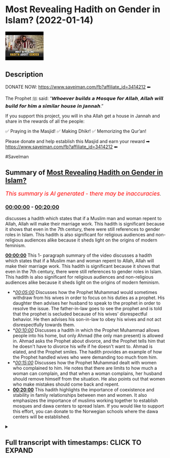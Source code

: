# Most Revealing Hadith on Gender in Islam? (2022-01-14)

![alt Most Revealing Hadith on Gender in Islam?](BHP78wJXi30.jpg "Most Revealing Hadith on Gender in Islam?")

## Description

DONATE NOW: https://www.saveiman.com/fb?affiliate_id=3414212 ⬅

The Prophet ﷺ said: “𝙒𝙝𝙤𝙚𝙫𝙚𝙧 𝙗𝙪𝙞𝙡𝙙𝙨 𝙖 𝙈𝙤𝙨𝙦𝙪𝙚 𝙛𝙤𝙧 𝘼𝙡𝙡𝙖𝙝, 𝘼𝙡𝙡𝙖𝙝 𝙬𝙞𝙡𝙡 𝙗𝙪𝙞𝙡𝙙 𝙛𝙤𝙧 𝙝𝙞𝙢 𝙖 𝙨𝙞𝙢𝙞𝙡𝙖𝙧 𝙝𝙤𝙪𝙨𝙚 𝙞𝙣 𝙅𝙖𝙣𝙣𝙖𝙝.”

If you support this project, you will in sha Allah get a house in Jannah and share in the rewards of all the people:

✅ Praying in the Masjid!
✅ Making Dhikr!
✅ Memorizing the Qur’an!

Please donate and help establish this Masjid and earn your reward ➡ https://www.saveiman.com/fb?affiliate_id=3414212 ⬅

#SaveIman

## Summary of [Most Revealing Hadith on Gender in Islam?](https://www.youtube.com/watch?v=BHP78wJXi30)


*<span style="color:red; font-size:125%">This summary is AI generated - there may be inaccuracies</span>. [](/)*

### [00:00:00](https://www.youtube.com/watch?v=BHP78wJXi30&t=0) - [00:20:00](https://www.youtube.com/watch?v=BHP78wJXi30&t=1200)

 discusses a hadith which states that if a Muslim man and woman repent to Allah, Allah will make their marriage work. This hadith is significant because it shows that even in the 7th century, there were still references to gender roles in Islam. This hadith is also significant for religious audiences and non-religious audiences alike because it sheds light on the origins of modern feminism.

**[00:00:00](https://www.youtube.com/watch?v=BHP78wJXi30&t=0)** This 1- paragraph summary of the video discusses a hadith which states that if a Muslim man and woman repent to Allah, Allah will make their marriage work. This hadith is significant because it shows that even in the 7th century, there were still references to gender roles in Islam. This hadith is also significant for religious audiences and non-religious audiences alike because it sheds light on the origins of modern feminism.
* **[00:05:00](https://www.youtube.com/watch?v=BHP78wJXi30&t=300)* Discusses how the Prophet Muhammad would sometimes withdraw from his wives in order to focus on his duties as a prophet. His daughter then advises her husband to speak to the prophet in order to resolve the issue. The father-in-law goes to see the prophet and is told that the prophet is secluded because of his wives' disrespectful behavior. He then advises his son-in-law to obey his wives and not act disrespectfully towards them.
* **[00:10:00](https://www.youtube.com/watch?v=BHP78wJXi30&t=600)* Discusses a hadith in which the Prophet Muhammad allows people into his home, but only Ahmad (the only man present) is allowed in. Ahmad asks the Prophet about divorce, and the Prophet tells him that he doesn't have to divorce his wife if he doesn't want to. Ahmad is elated, and the Prophet smiles. The hadith provides an example of how the Prophet handled wives who were demanding too much from him.
* **[00:15:00](https://www.youtube.com/watch?v=BHP78wJXi30&t=900)* Discusses how the Prophet Muhammad dealt with women who complained to him. He notes that there are limits to how much a woman can complain, and that when a woman complains, her husband should remove himself from the situation. He also points out that women who make mistakes should come back and repent.
* **[00:20:00](https://www.youtube.com/watch?v=BHP78wJXi30&t=1200)** This hadith highlights the importance of coexistence and stability in family relationships between men and women. It also emphasizes the importance of muslims working together to establish mosques and dawa centers to spread Islam. If you would like to support this effort, you can donate to the Norwegian schools where the dawa centers will be established.

<details><summary><h2>Full transcript with timestamps: CLICK TO EXPAND</h2></summary>

[0:00:00](https://youtu.be/BHP78wJXi30?t=0) what if you were dying from thirst and  
[0:00:02](https://youtu.be/BHP78wJXi30?t=2) hunger would you give your iman up your  
[0:00:04](https://youtu.be/BHP78wJXi30?t=4) faith up in order  
[0:00:07](https://youtu.be/BHP78wJXi30?t=7) to survive probably not probably not  
[0:00:10](https://youtu.be/BHP78wJXi30?t=10) because you'd rather die  
[0:00:12](https://youtu.be/BHP78wJXi30?t=12) in hunger and thirst than give up your  
[0:00:14](https://youtu.be/BHP78wJXi30?t=14) religion right this is how much we value  
[0:00:17](https://youtu.be/BHP78wJXi30?t=17) our faith it's priceless brothers and  
[0:00:20](https://youtu.be/BHP78wJXi30?t=20) sisters let me introduce you to norway  
[0:00:22](https://youtu.be/BHP78wJXi30?t=22) this is a european country where the  
[0:00:25](https://youtu.be/BHP78wJXi30?t=25) vast majority of people have become  
[0:00:27](https://youtu.be/BHP78wJXi30?t=27) irreligious there are 200 000 muslims of  
[0:00:30](https://youtu.be/BHP78wJXi30?t=30) a population of about 5 million and most  
[0:00:32](https://youtu.be/BHP78wJXi30?t=32) of these 200 000 muslims have no idea  
[0:00:35](https://youtu.be/BHP78wJXi30?t=35) how to explain islam to their non-muslim  
[0:00:38](https://youtu.be/BHP78wJXi30?t=38) friends and neighbors but that needs to  
[0:00:40](https://youtu.be/BHP78wJXi30?t=40) change allah sent his messenger to call  
[0:00:42](https://youtu.be/BHP78wJXi30?t=42) people to eternal success and that is  
[0:00:45](https://youtu.be/BHP78wJXi30?t=45) why muslims in norway are now  
[0:00:46](https://youtu.be/BHP78wJXi30?t=46) establishing a masjid and our center to  
[0:00:49](https://youtu.be/BHP78wJXi30?t=49) enhance the norwegian tawa but they  
[0:00:52](https://youtu.be/BHP78wJXi30?t=52) cannot do this alone we need to support  
[0:00:54](https://youtu.be/BHP78wJXi30?t=54) them if you donate to the schools you  
[0:00:56](https://youtu.be/BHP78wJXi30?t=56) will insha allah reap the rewards of  
[0:00:59](https://youtu.be/BHP78wJXi30?t=59) thousands of muslims coming back to  
[0:01:01](https://youtu.be/BHP78wJXi30?t=61) islam and many of those will become  
[0:01:03](https://youtu.be/BHP78wJXi30?t=63) dwight and invite to islam  
[0:01:05](https://youtu.be/BHP78wJXi30?t=65) you will share in the reward for all  
[0:01:08](https://youtu.be/BHP78wJXi30?t=68) those shahadas and good deeds to come in  
[0:01:11](https://youtu.be/BHP78wJXi30?t=71) so click the link and donate now and  
[0:01:13](https://youtu.be/BHP78wJXi30?t=73) share the video for extra reward  
[0:01:22](https://youtu.be/BHP78wJXi30?t=82) how are you guys doing there is one  
[0:01:23](https://youtu.be/BHP78wJXi30?t=83) hadith which is a very special hadith  
[0:01:26](https://youtu.be/BHP78wJXi30?t=86) which is very pertinent to the issues  
[0:01:28](https://youtu.be/BHP78wJXi30?t=88) relating to gender now especially in the  
[0:01:31](https://youtu.be/BHP78wJXi30?t=91) modern age after the enlightenment  
[0:01:33](https://youtu.be/BHP78wJXi30?t=93) period after renaissance after all these  
[0:01:35](https://youtu.be/BHP78wJXi30?t=95) times  
[0:01:37](https://youtu.be/BHP78wJXi30?t=97) and different kind of ideologies have  
[0:01:39](https://youtu.be/BHP78wJXi30?t=99) emerged the question is to what extent  
[0:01:41](https://youtu.be/BHP78wJXi30?t=101) have those ideologies especially in the  
[0:01:43](https://youtu.be/BHP78wJXi30?t=103) west had an impact  
[0:01:45](https://youtu.be/BHP78wJXi30?t=105) on human society now that's a very  
[0:01:47](https://youtu.be/BHP78wJXi30?t=107) important question both for religious  
[0:01:49](https://youtu.be/BHP78wJXi30?t=109) audiences and non-religious audiences  
[0:01:52](https://youtu.be/BHP78wJXi30?t=112) i came across this hadith in bukhari and  
[0:01:54](https://youtu.be/BHP78wJXi30?t=114) actually there are lots of hadith which  
[0:01:56](https://youtu.be/BHP78wJXi30?t=116) corroborate this hadith it's called  
[0:01:58](https://youtu.be/BHP78wJXi30?t=118) torokh different  
[0:02:00](https://youtu.be/BHP78wJXi30?t=120) pathways of hadith  
[0:02:02](https://youtu.be/BHP78wJXi30?t=122) talking about a very interesting  
[0:02:05](https://youtu.be/BHP78wJXi30?t=125) incident and i regard this hadith from  
[0:02:07](https://youtu.be/BHP78wJXi30?t=127) my very limited knowledge of hadith  
[0:02:09](https://youtu.be/BHP78wJXi30?t=129) as probably the most telling hadith  
[0:02:12](https://youtu.be/BHP78wJXi30?t=132) of gender relations  
[0:02:15](https://youtu.be/BHP78wJXi30?t=135) in islam or in the 7th century period  
[0:02:18](https://youtu.be/BHP78wJXi30?t=138) now why is this important for  
[0:02:20](https://youtu.be/BHP78wJXi30?t=140) religious people or non-religious people  
[0:02:21](https://youtu.be/BHP78wJXi30?t=141) muslim audiences and non-muslim  
[0:02:23](https://youtu.be/BHP78wJXi30?t=143) audiences alike  
[0:02:24](https://youtu.be/BHP78wJXi30?t=144) because one question that has kind of  
[0:02:26](https://youtu.be/BHP78wJXi30?t=146) plagued our imagination has been to what  
[0:02:29](https://youtu.be/BHP78wJXi30?t=149) extent  
[0:02:30](https://youtu.be/BHP78wJXi30?t=150) have ideologies the like of say feminism  
[0:02:34](https://youtu.be/BHP78wJXi30?t=154) second third wave feminism any type of  
[0:02:36](https://youtu.be/BHP78wJXi30?t=156) feminism has an impact on human  
[0:02:39](https://youtu.be/BHP78wJXi30?t=159) behavior to what extent has it actually  
[0:02:41](https://youtu.be/BHP78wJXi30?t=161) shaped what men or women do to what  
[0:02:44](https://youtu.be/BHP78wJXi30?t=164) extent have it has it shaped societies  
[0:02:46](https://youtu.be/BHP78wJXi30?t=166) and gender relations  
[0:02:48](https://youtu.be/BHP78wJXi30?t=168) and i think this hadith is very  
[0:02:49](https://youtu.be/BHP78wJXi30?t=169) important in answering that question now  
[0:02:51](https://youtu.be/BHP78wJXi30?t=171) i'm not going to be  
[0:02:52](https://youtu.be/BHP78wJXi30?t=172) giving you an exact word for word uh  
[0:02:55](https://youtu.be/BHP78wJXi30?t=175) narration of this hadith but i am going  
[0:02:57](https://youtu.be/BHP78wJXi30?t=177) to be spelling it out for you in kind of  
[0:03:00](https://youtu.be/BHP78wJXi30?t=180) paraphrased terms and send give you a  
[0:03:02](https://youtu.be/BHP78wJXi30?t=182) link in the description box of the  
[0:03:04](https://youtu.be/BHP78wJXi30?t=184) entire hadith although i may say as well  
[0:03:07](https://youtu.be/BHP78wJXi30?t=187) that this hadith has different  
[0:03:08](https://youtu.be/BHP78wJXi30?t=188) narrations but this one is in bukhari  
[0:03:12](https://youtu.be/BHP78wJXi30?t=192) ibn abbas who was  
[0:03:14](https://youtu.be/BHP78wJXi30?t=194) the torja man of the quran  
[0:03:16](https://youtu.be/BHP78wJXi30?t=196) the prolific sahabi that wanted to know  
[0:03:20](https://youtu.be/BHP78wJXi30?t=200) every little thing about  
[0:03:21](https://youtu.be/BHP78wJXi30?t=201) the quran he went to um  
[0:03:24](https://youtu.be/BHP78wJXi30?t=204) who as many of you will know is the  
[0:03:26](https://youtu.be/BHP78wJXi30?t=206) second caliph  
[0:03:27](https://youtu.be/BHP78wJXi30?t=207) after the death of the prophet muhammad  
[0:03:30](https://youtu.be/BHP78wJXi30?t=210) and after abu bakr and also one of the  
[0:03:32](https://youtu.be/BHP78wJXi30?t=212) best friends of the prophet muhammad  
[0:03:36](https://youtu.be/BHP78wJXi30?t=216) he went to him because he wanted to know  
[0:03:39](https://youtu.be/BHP78wJXi30?t=219) the meaning of an ayah of the quran in  
[0:03:40](https://youtu.be/BHP78wJXi30?t=220) chapter number 66 where it said in tatum  
[0:03:45](https://youtu.be/BHP78wJXi30?t=225) if you both repent to allah then allah  
[0:03:47](https://youtu.be/BHP78wJXi30?t=227) has made it so that you may do so and  
[0:03:50](https://youtu.be/BHP78wJXi30?t=230) this was a verse in chapter 66 that i'm  
[0:03:52](https://youtu.be/BHP78wJXi30?t=232) not best wanted to know who these two  
[0:03:54](https://youtu.be/BHP78wJXi30?t=234) were referring to so he went to um  
[0:03:57](https://youtu.be/BHP78wJXi30?t=237) and then um  
[0:03:59](https://youtu.be/BHP78wJXi30?t=239) narrated the story to him so that hadith  
[0:04:01](https://youtu.be/BHP78wJXi30?t=241) is narrated by ibn abbas  
[0:04:04](https://youtu.be/BHP78wJXi30?t=244) and  
[0:04:05](https://youtu.be/BHP78wJXi30?t=245) ahmad al-khattab started by saying  
[0:04:07](https://youtu.be/BHP78wJXi30?t=247) something very interesting  
[0:04:09](https://youtu.be/BHP78wJXi30?t=249) he says  
[0:04:12](https://youtu.be/BHP78wJXi30?t=252) [Music]  
[0:04:16](https://youtu.be/BHP78wJXi30?t=256) he said that we the people of quraish  
[0:04:19](https://youtu.be/BHP78wJXi30?t=259) who are a people  
[0:04:20](https://youtu.be/BHP78wJXi30?t=260) who used to dominate our wives  
[0:04:26](https://youtu.be/BHP78wJXi30?t=266) when we went to the medina  
[0:04:28](https://youtu.be/BHP78wJXi30?t=268) the people the ansar they were  
[0:04:33](https://youtu.be/BHP78wJXi30?t=273) were people that their wives used to  
[0:04:35](https://youtu.be/BHP78wJXi30?t=275) dominate them  
[0:04:37](https://youtu.be/BHP78wJXi30?t=277) now i found this very interesting very  
[0:04:39](https://youtu.be/BHP78wJXi30?t=279) surprising i have to be honest the first  
[0:04:41](https://youtu.be/BHP78wJXi30?t=281) time i came across this hadith it made  
[0:04:44](https://youtu.be/BHP78wJXi30?t=284) me think  
[0:04:45](https://youtu.be/BHP78wJXi30?t=285) this is  
[0:04:48](https://youtu.be/BHP78wJXi30?t=288) this is a 7th century audience this is  
[0:04:50](https://youtu.be/BHP78wJXi30?t=290) at least a thousand  
[0:04:52](https://youtu.be/BHP78wJXi30?t=292) 300 and something odd years before  
[0:04:55](https://youtu.be/BHP78wJXi30?t=295) feminism could even be  
[0:04:56](https://youtu.be/BHP78wJXi30?t=296) referred to as such  
[0:04:58](https://youtu.be/BHP78wJXi30?t=298) and there is this phrasiology very  
[0:05:00](https://youtu.be/BHP78wJXi30?t=300) gendered phraseology being used  
[0:05:02](https://youtu.be/BHP78wJXi30?t=302) that we were a people that we used to  
[0:05:04](https://youtu.be/BHP78wJXi30?t=304) dominate our wives and these people of  
[0:05:07](https://youtu.be/BHP78wJXi30?t=307) al-ansar who are another  
[0:05:09](https://youtu.be/BHP78wJXi30?t=309) group of people were a group of people  
[0:05:11](https://youtu.be/BHP78wJXi30?t=311) he's saying  
[0:05:13](https://youtu.be/BHP78wJXi30?t=313) their wives dominated them  
[0:05:16](https://youtu.be/BHP78wJXi30?t=316) and he said  
[0:05:18](https://youtu.be/BHP78wJXi30?t=318) he narrates the story  
[0:05:20](https://youtu.be/BHP78wJXi30?t=320) of going to his wife  
[0:05:24](https://youtu.be/BHP78wJXi30?t=324) i went to my wife  
[0:05:26](https://youtu.be/BHP78wJXi30?t=326) and he was speaking to her  
[0:05:28](https://youtu.be/BHP78wJXi30?t=328) about  
[0:05:30](https://youtu.be/BHP78wJXi30?t=330) the attitudes of medina society  
[0:05:34](https://youtu.be/BHP78wJXi30?t=334) and she answered back  
[0:05:36](https://youtu.be/BHP78wJXi30?t=336) to um  
[0:05:40](https://youtu.be/BHP78wJXi30?t=340) he was a very strong character very  
[0:05:43](https://youtu.be/BHP78wJXi30?t=343) assertive character very extroverted  
[0:05:46](https://youtu.be/BHP78wJXi30?t=346) character extremely confident person  
[0:05:49](https://youtu.be/BHP78wJXi30?t=349) he was a fair man actually a feared man  
[0:05:52](https://youtu.be/BHP78wJXi30?t=352) a big man physically big and a big  
[0:05:55](https://youtu.be/BHP78wJXi30?t=355) personality  
[0:05:56](https://youtu.be/BHP78wJXi30?t=356) and remember he was just saying that you  
[0:05:58](https://youtu.be/BHP78wJXi30?t=358) know we were the people that used to  
[0:05:59](https://youtu.be/BHP78wJXi30?t=359) dominate  
[0:06:00](https://youtu.be/BHP78wJXi30?t=360) our wives  
[0:06:01](https://youtu.be/BHP78wJXi30?t=361) and his wife now is answering him back  
[0:06:04](https://youtu.be/BHP78wJXi30?t=364) so he said  
[0:06:06](https://youtu.be/BHP78wJXi30?t=366) are you answering me back  
[0:06:10](https://youtu.be/BHP78wJXi30?t=370) and his wife  
[0:06:12](https://youtu.be/BHP78wJXi30?t=372) wife returned and she said  
[0:06:14](https://youtu.be/BHP78wJXi30?t=374) you know  
[0:06:16](https://youtu.be/BHP78wJXi30?t=376) actually  
[0:06:17](https://youtu.be/BHP78wJXi30?t=377) you know the prophets why even the  
[0:06:18](https://youtu.be/BHP78wJXi30?t=378) prophets wives who are meant to be like  
[0:06:20](https://youtu.be/BHP78wJXi30?t=380) you know she doesn't say this but who  
[0:06:22](https://youtu.be/BHP78wJXi30?t=382) are in islam meant to be the epitome  
[0:06:25](https://youtu.be/BHP78wJXi30?t=385) of you know they even they  
[0:06:28](https://youtu.be/BHP78wJXi30?t=388) jordan  
[0:06:32](https://youtu.be/BHP78wJXi30?t=392) that used to they used to leave off the  
[0:06:34](https://youtu.be/BHP78wJXi30?t=394) prophet  
[0:06:35](https://youtu.be/BHP78wJXi30?t=395) withdrawal from the prophet muhammad  
[0:06:37](https://youtu.be/BHP78wJXi30?t=397) from the  
[0:06:39](https://youtu.be/BHP78wJXi30?t=399) night from the day into the night  
[0:06:40](https://youtu.be/BHP78wJXi30?t=400) meaning they used to give him the cold  
[0:06:42](https://youtu.be/BHP78wJXi30?t=402) shoulder they used to withdraw from him  
[0:06:45](https://youtu.be/BHP78wJXi30?t=405) and he was bewild he was completely  
[0:06:48](https://youtu.be/BHP78wJXi30?t=408) befuddled and bewildered and bedazzled  
[0:06:50](https://youtu.be/BHP78wJXi30?t=410) and shocked and  
[0:06:51](https://youtu.be/BHP78wJXi30?t=411) by this uh comment so oh he got  
[0:06:54](https://youtu.be/BHP78wJXi30?t=414) triggered you want to put it in that he  
[0:06:55](https://youtu.be/BHP78wJXi30?t=415) got triggered by that  
[0:06:57](https://youtu.be/BHP78wJXi30?t=417) because remember  
[0:07:01](https://youtu.be/BHP78wJXi30?t=421) was the wife of the prophet muhammad one  
[0:07:04](https://youtu.be/BHP78wJXi30?t=424) of the wives of the prophet muhammad  
[0:07:07](https://youtu.be/BHP78wJXi30?t=427) so he says  
[0:07:08](https://youtu.be/BHP78wJXi30?t=428) when he heard that it's like everything  
[0:07:10](https://youtu.be/BHP78wJXi30?t=430) switched off he put on his clothes  
[0:07:16](https://youtu.be/BHP78wJXi30?t=436) i got my my clothes and i put it on me  
[0:07:18](https://youtu.be/BHP78wJXi30?t=438) and he went to  
[0:07:20](https://youtu.be/BHP78wJXi30?t=440) his daughter  
[0:07:22](https://youtu.be/BHP78wJXi30?t=442) and he said to his daughter he said to  
[0:07:24](https://youtu.be/BHP78wJXi30?t=444) her  
[0:07:25](https://youtu.be/BHP78wJXi30?t=445) is it true  
[0:07:26](https://youtu.be/BHP78wJXi30?t=446) that one of you i.e one of the wives of  
[0:07:28](https://youtu.be/BHP78wJXi30?t=448) the prophet used to  
[0:07:32](https://youtu.be/BHP78wJXi30?t=452) leave the the prophet sallallahu alaihi  
[0:07:34](https://youtu.be/BHP78wJXi30?t=454) wasallam  
[0:07:36](https://youtu.be/BHP78wJXi30?t=456) from the night to from the day into the  
[0:07:38](https://youtu.be/BHP78wJXi30?t=458) night  
[0:07:39](https://youtu.be/BHP78wJXi30?t=459) not from the night into the day but from  
[0:07:41](https://youtu.be/BHP78wJXi30?t=461) the day into the night meaning it's not  
[0:07:43](https://youtu.be/BHP78wJXi30?t=463) talking about marital relations or  
[0:07:44](https://youtu.be/BHP78wJXi30?t=464) anything like that because that would be  
[0:07:45](https://youtu.be/BHP78wJXi30?t=465) a different level of  
[0:07:47](https://youtu.be/BHP78wJXi30?t=467) transgression which that we have no  
[0:07:48](https://youtu.be/BHP78wJXi30?t=468) evidence ever happened by the way but  
[0:07:50](https://youtu.be/BHP78wJXi30?t=470) anyway  
[0:07:51](https://youtu.be/BHP78wJXi30?t=471) is it the case that you should do  
[0:07:52](https://youtu.be/BHP78wJXi30?t=472) something like that  
[0:07:55](https://youtu.be/BHP78wJXi30?t=475) she says vietnam she says yes  
[0:07:58](https://youtu.be/BHP78wJXi30?t=478) he said whoever does anything like that  
[0:08:02](https://youtu.be/BHP78wJXi30?t=482) she lost his failure  
[0:08:06](https://youtu.be/BHP78wJXi30?t=486) and then he was triggered already so  
[0:08:07](https://youtu.be/BHP78wJXi30?t=487) imagine he's talking to his own daughter  
[0:08:09](https://youtu.be/BHP78wJXi30?t=489) and by the way this shows us it gives us  
[0:08:11](https://youtu.be/BHP78wJXi30?t=491) a glimpse i don't want to make too much  
[0:08:12](https://youtu.be/BHP78wJXi30?t=492) commentary at this point because i'll  
[0:08:14](https://youtu.be/BHP78wJXi30?t=494) comment on this afterwards  
[0:08:16](https://youtu.be/BHP78wJXi30?t=496) of how  
[0:08:17](https://youtu.be/BHP78wJXi30?t=497) the father-in-law  
[0:08:20](https://youtu.be/BHP78wJXi30?t=500) deals with the son-in-law a pious son  
[0:08:22](https://youtu.be/BHP78wJXi30?t=502) albert this one the most pious  
[0:08:23](https://youtu.be/BHP78wJXi30?t=503) son-in-law  
[0:08:25](https://youtu.be/BHP78wJXi30?t=505) he got triggered on behalf of the  
[0:08:26](https://youtu.be/BHP78wJXi30?t=506) son-in-law in this case is  
[0:08:28](https://youtu.be/BHP78wJXi30?t=508) the prophet muhammed who he loved the  
[0:08:30](https://youtu.be/BHP78wJXi30?t=510) most  
[0:08:32](https://youtu.be/BHP78wJXi30?t=512) who he loved the most  
[0:08:33](https://youtu.be/BHP78wJXi30?t=513) he said  
[0:08:36](https://youtu.be/BHP78wJXi30?t=516) you think  
[0:08:38](https://youtu.be/BHP78wJXi30?t=518) don't ever do that he says whoever's  
[0:08:39](https://youtu.be/BHP78wJXi30?t=519) done that is a failure  
[0:08:41](https://youtu.be/BHP78wJXi30?t=521) and what about your friend he's talking  
[0:08:44](https://youtu.be/BHP78wJXi30?t=524) about aisha  
[0:08:45](https://youtu.be/BHP78wJXi30?t=525) who's who is known another wife of the  
[0:08:47](https://youtu.be/BHP78wJXi30?t=527) prophet  
[0:08:48](https://youtu.be/BHP78wJXi30?t=528) that she is  
[0:08:52](https://youtu.be/BHP78wJXi30?t=532) more beautiful than you anyway  
[0:08:54](https://youtu.be/BHP78wJXi30?t=534) and she's more beloved to the prophet  
[0:08:55](https://youtu.be/BHP78wJXi30?t=535) muhammed  
[0:08:57](https://youtu.be/BHP78wJXi30?t=537) so he he saw that she was being jairia  
[0:08:59](https://youtu.be/BHP78wJXi30?t=539) she was being bold  
[0:09:01](https://youtu.be/BHP78wJXi30?t=541) so he was bold with her she was  
[0:09:03](https://youtu.be/BHP78wJXi30?t=543) triggering him he triggered her  
[0:09:06](https://youtu.be/BHP78wJXi30?t=546) and this is in many ways the right way  
[0:09:08](https://youtu.be/BHP78wJXi30?t=548) to advise  
[0:09:09](https://youtu.be/BHP78wJXi30?t=549) a woman  
[0:09:10](https://youtu.be/BHP78wJXi30?t=550) who is disrespecting her husband with  
[0:09:12](https://youtu.be/BHP78wJXi30?t=552) all due respect now we see a lot of  
[0:09:14](https://youtu.be/BHP78wJXi30?t=554) people  
[0:09:15](https://youtu.be/BHP78wJXi30?t=555) they see that the woman is complaining  
[0:09:17](https://youtu.be/BHP78wJXi30?t=557) and withdrawing from the husband not  
[0:09:18](https://youtu.be/BHP78wJXi30?t=558) giving him his rights and they egg her  
[0:09:20](https://youtu.be/BHP78wJXi30?t=560) on they push her to do some more yeah do  
[0:09:22](https://youtu.be/BHP78wJXi30?t=562) it more this is the father of the he  
[0:09:24](https://youtu.be/BHP78wJXi30?t=564) loves her so much  
[0:09:25](https://youtu.be/BHP78wJXi30?t=565) yeah  
[0:09:27](https://youtu.be/BHP78wJXi30?t=567) as the quran says  
[0:09:31](https://youtu.be/BHP78wJXi30?t=571) if you speak then speak the truth and  
[0:09:33](https://youtu.be/BHP78wJXi30?t=573) even if it is someone close to you so  
[0:09:35](https://youtu.be/BHP78wJXi30?t=575) this was the manhattan  
[0:09:36](https://youtu.be/BHP78wJXi30?t=576) and the way of  
[0:09:39](https://youtu.be/BHP78wJXi30?t=579) so he went after that to see the prophet  
[0:09:42](https://youtu.be/BHP78wJXi30?t=582) muhammed himself and he had a man  
[0:09:45](https://youtu.be/BHP78wJXi30?t=585) guarding the door his name was  
[0:09:47](https://youtu.be/BHP78wJXi30?t=587) he was guarding the door and he was by  
[0:09:48](https://youtu.be/BHP78wJXi30?t=588) himself  
[0:09:50](https://youtu.be/BHP78wJXi30?t=590) because his wives had told him that the  
[0:09:52](https://youtu.be/BHP78wJXi30?t=592) the the the hafsah had told him that the  
[0:09:54](https://youtu.be/BHP78wJXi30?t=594) prophet muhammad had been like secluded  
[0:09:57](https://youtu.be/BHP78wJXi30?t=597) by himself and this was going to give us  
[0:09:58](https://youtu.be/BHP78wJXi30?t=598) another lesson by the way which is a  
[0:10:01](https://youtu.be/BHP78wJXi30?t=601) very important lesson which we don't  
[0:10:02](https://youtu.be/BHP78wJXi30?t=602) hear enough of i'll tell you what  
[0:10:04](https://youtu.be/BHP78wJXi30?t=604) happened  
[0:10:05](https://youtu.be/BHP78wJXi30?t=605) at first he didn't allow anybody in  
[0:10:07](https://youtu.be/BHP78wJXi30?t=607) including umar but eventually  
[0:10:10](https://youtu.be/BHP78wJXi30?t=610) he  
[0:10:10](https://youtu.be/BHP78wJXi30?t=610) come into the house  
[0:10:12](https://youtu.be/BHP78wJXi30?t=612) so ahmad came into the house and the  
[0:10:13](https://youtu.be/BHP78wJXi30?t=613) first question he asked  
[0:10:15](https://youtu.be/BHP78wJXi30?t=615) he asked him did you divorce your wives  
[0:10:18](https://youtu.be/BHP78wJXi30?t=618) and he said no  
[0:10:20](https://youtu.be/BHP78wJXi30?t=620) he didn't divorce his wife so he said  
[0:10:22](https://youtu.be/BHP78wJXi30?t=622) allahu akbar ahmad was celebrating  
[0:10:24](https://youtu.be/BHP78wJXi30?t=624) because in reality he doesn't want to  
[0:10:25](https://youtu.be/BHP78wJXi30?t=625) see his daughter or any of the other  
[0:10:27](https://youtu.be/BHP78wJXi30?t=627) mothers of the believers be divorced  
[0:10:31](https://youtu.be/BHP78wJXi30?t=631) so he was elated by the fact that he  
[0:10:33](https://youtu.be/BHP78wJXi30?t=633) there was no divorce that took place  
[0:10:36](https://youtu.be/BHP78wJXi30?t=636) and then um  
[0:10:38](https://youtu.be/BHP78wJXi30?t=638) he said the same kind of thing that he  
[0:10:39](https://youtu.be/BHP78wJXi30?t=639) was saying to ibn abbas in the beginning  
[0:10:40](https://youtu.be/BHP78wJXi30?t=640) of generation he and i want you to pay  
[0:10:43](https://youtu.be/BHP78wJXi30?t=643) attention to the psychological cues here  
[0:10:45](https://youtu.be/BHP78wJXi30?t=645) they're very important because they  
[0:10:47](https://youtu.be/BHP78wJXi30?t=647) relate to the gender discussions  
[0:10:49](https://youtu.be/BHP78wJXi30?t=649) that i have happening now not just from  
[0:10:51](https://youtu.be/BHP78wJXi30?t=651) feminists but from these red pill and  
[0:10:53](https://youtu.be/BHP78wJXi30?t=653) all these kind of things  
[0:10:55](https://youtu.be/BHP78wJXi30?t=655) is an eye opener to the man hedge of the  
[0:10:58](https://youtu.be/BHP78wJXi30?t=658) prophet of how he dealt with these  
[0:10:59](https://youtu.be/BHP78wJXi30?t=659) issues  
[0:11:00](https://youtu.be/BHP78wJXi30?t=660) before the the existence of these  
[0:11:03](https://youtu.be/BHP78wJXi30?t=663) ideologies  
[0:11:04](https://youtu.be/BHP78wJXi30?t=664) so  
[0:11:06](https://youtu.be/BHP78wJXi30?t=666) stated the same thing as he stated  
[0:11:08](https://youtu.be/BHP78wJXi30?t=668) before  
[0:11:09](https://youtu.be/BHP78wJXi30?t=669) he says  
[0:11:14](https://youtu.be/BHP78wJXi30?t=674) we are people we the people of quraish  
[0:11:15](https://youtu.be/BHP78wJXi30?t=675) were people that we used to dominate our  
[0:11:17](https://youtu.be/BHP78wJXi30?t=677) wives  
[0:11:20](https://youtu.be/BHP78wJXi30?t=680) when the people of al-ansar their wives  
[0:11:22](https://youtu.be/BHP78wJXi30?t=682) used to dominate them  
[0:11:24](https://youtu.be/BHP78wJXi30?t=684) so he's saying the same thing the  
[0:11:26](https://youtu.be/BHP78wJXi30?t=686) prophet's reaction to this he just  
[0:11:28](https://youtu.be/BHP78wJXi30?t=688) smiled literally  
[0:11:31](https://youtu.be/BHP78wJXi30?t=691) he just smiled he said he just smiled  
[0:11:33](https://youtu.be/BHP78wJXi30?t=693) so he didn't really engage with that he  
[0:11:35](https://youtu.be/BHP78wJXi30?t=695) said yes you know  
[0:11:37](https://youtu.be/BHP78wJXi30?t=697) to be honest that was not the the  
[0:11:39](https://youtu.be/BHP78wJXi30?t=699) response of the prophet muhammad  
[0:11:44](https://youtu.be/BHP78wJXi30?t=704) he stated that he went to his daughter  
[0:11:46](https://youtu.be/BHP78wJXi30?t=706) and he told her what he told her you  
[0:11:48](https://youtu.be/BHP78wJXi30?t=708) know that is more beloved than all the  
[0:11:50](https://youtu.be/BHP78wJXi30?t=710) kind of things i told you before and  
[0:11:52](https://youtu.be/BHP78wJXi30?t=712) again it said that the prophet sallam  
[0:11:54](https://youtu.be/BHP78wJXi30?t=714) he merely smiled he did not  
[0:11:57](https://youtu.be/BHP78wJXi30?t=717) engage  
[0:11:58](https://youtu.be/BHP78wJXi30?t=718) with omar  
[0:12:02](https://youtu.be/BHP78wJXi30?t=722) and then  
[0:12:03](https://youtu.be/BHP78wJXi30?t=723) he made dua a supplication to the  
[0:12:05](https://youtu.be/BHP78wJXi30?t=725) prophet  
[0:12:06](https://youtu.be/BHP78wJXi30?t=726) muhammad because he was sleeping on this  
[0:12:09](https://youtu.be/BHP78wJXi30?t=729) kind of straw and he said the people of  
[0:12:12](https://youtu.be/BHP78wJXi30?t=732) you know the emperor of roman the  
[0:12:13](https://youtu.be/BHP78wJXi30?t=733) emperor of persia they have all this  
[0:12:15](https://youtu.be/BHP78wJXi30?t=735) white expanse and you're sleeping on the  
[0:12:17](https://youtu.be/BHP78wJXi30?t=737) floor  
[0:12:18](https://youtu.be/BHP78wJXi30?t=738) he goes  
[0:12:21](https://youtu.be/BHP78wJXi30?t=741) out on you he would expand your abode  
[0:12:23](https://youtu.be/BHP78wJXi30?t=743) like you make the prophet at that stage  
[0:12:25](https://youtu.be/BHP78wJXi30?t=745) he actually responded he said i'm not  
[0:12:27](https://youtu.be/BHP78wJXi30?t=747) interested why should i it's mata dunya  
[0:12:29](https://youtu.be/BHP78wJXi30?t=749) this is uh  
[0:12:30](https://youtu.be/BHP78wJXi30?t=750) it's not the thing i want because we the  
[0:12:33](https://youtu.be/BHP78wJXi30?t=753) hereafter and the eschaton and all that  
[0:12:35](https://youtu.be/BHP78wJXi30?t=755) kind of thing  
[0:12:37](https://youtu.be/BHP78wJXi30?t=757) now  
[0:12:38](https://youtu.be/BHP78wJXi30?t=758) long story short  
[0:12:43](https://youtu.be/BHP78wJXi30?t=763) of the quran actually came down for this  
[0:12:44](https://youtu.be/BHP78wJXi30?t=764) now why was the prophet secluding from  
[0:12:46](https://youtu.be/BHP78wJXi30?t=766) all the wives because they were actually  
[0:12:48](https://youtu.be/BHP78wJXi30?t=768) asking him  
[0:12:49](https://youtu.be/BHP78wJXi30?t=769) to to give him money that he didn't have  
[0:12:52](https://youtu.be/BHP78wJXi30?t=772) that's why in sura  
[0:12:59](https://youtu.be/BHP78wJXi30?t=779) that the ayah came down which said that  
[0:13:01](https://youtu.be/BHP78wJXi30?t=781) if you want the the  
[0:13:02](https://youtu.be/BHP78wJXi30?t=782) the the the adornments of this world  
[0:13:06](https://youtu.be/BHP78wJXi30?t=786) then come and i will set you free and so  
[0:13:08](https://youtu.be/BHP78wJXi30?t=788) on  
[0:13:09](https://youtu.be/BHP78wJXi30?t=789) so there was an it was actually a choice  
[0:13:11](https://youtu.be/BHP78wJXi30?t=791) given to the wives of the prophet if you  
[0:13:12](https://youtu.be/BHP78wJXi30?t=792) didn't want to be with me then you can  
[0:13:13](https://youtu.be/BHP78wJXi30?t=793) go and it would actually be effective  
[0:13:16](https://youtu.be/BHP78wJXi30?t=796) and an effectual divorce  
[0:13:18](https://youtu.be/BHP78wJXi30?t=798) they had the choice many things can be  
[0:13:21](https://youtu.be/BHP78wJXi30?t=801) extrapolated from this hadith  
[0:13:23](https://youtu.be/BHP78wJXi30?t=803) number one the prophet didn't really  
[0:13:25](https://youtu.be/BHP78wJXi30?t=805) engage  
[0:13:26](https://youtu.be/BHP78wJXi30?t=806) with  
[0:13:28](https://youtu.be/BHP78wJXi30?t=808) the dominating uh  
[0:13:30](https://youtu.be/BHP78wJXi30?t=810) kind of discourse that um  
[0:13:33](https://youtu.be/BHP78wJXi30?t=813) came with  
[0:13:34](https://youtu.be/BHP78wJXi30?t=814) because actually in other places  
[0:13:36](https://youtu.be/BHP78wJXi30?t=816) the prophet muhammad has been described  
[0:13:39](https://youtu.be/BHP78wJXi30?t=819) in a hadith  
[0:13:40](https://youtu.be/BHP78wJXi30?t=820) he was actually very easy going and he  
[0:13:43](https://youtu.be/BHP78wJXi30?t=823) wasn't he if anything  
[0:13:45](https://youtu.be/BHP78wJXi30?t=825) he wasn't some  
[0:13:47](https://youtu.be/BHP78wJXi30?t=827) the hadith  
[0:13:48](https://youtu.be/BHP78wJXi30?t=828) say that he was more easy going than the  
[0:13:50](https://youtu.be/BHP78wJXi30?t=830) people of quraish like people like  
[0:13:54](https://youtu.be/BHP78wJXi30?t=834) some say that he didn't fit into that  
[0:13:55](https://youtu.be/BHP78wJXi30?t=835) category of people that used to try and  
[0:13:56](https://youtu.be/BHP78wJXi30?t=836) dominate his wife and so on he was very  
[0:13:58](https://youtu.be/BHP78wJXi30?t=838) easy going  
[0:14:00](https://youtu.be/BHP78wJXi30?t=840) which by the way flies in the face of  
[0:14:02](https://youtu.be/BHP78wJXi30?t=842) some of the discourses that we're seeing  
[0:14:04](https://youtu.be/BHP78wJXi30?t=844) in these manosphere spaces where they  
[0:14:06](https://youtu.be/BHP78wJXi30?t=846) think that the way to control your woman  
[0:14:08](https://youtu.be/BHP78wJXi30?t=848) and so on is to basically be obnoxious  
[0:14:11](https://youtu.be/BHP78wJXi30?t=851) and overly extroverted and so on there's  
[0:14:14](https://youtu.be/BHP78wJXi30?t=854) a time and a place for everything and  
[0:14:15](https://youtu.be/BHP78wJXi30?t=855) really there's no there's almost no time  
[0:14:16](https://youtu.be/BHP78wJXi30?t=856) in the place for that and the prophet  
[0:14:18](https://youtu.be/BHP78wJXi30?t=858) saw that was not his manage  
[0:14:20](https://youtu.be/BHP78wJXi30?t=860) however he didn't do nothing  
[0:14:22](https://youtu.be/BHP78wJXi30?t=862) he wasn't just taking abuse  
[0:14:25](https://youtu.be/BHP78wJXi30?t=865) he wasn't just uh you know accepting  
[0:14:28](https://youtu.be/BHP78wJXi30?t=868) and i'm not saying that they were even  
[0:14:29](https://youtu.be/BHP78wJXi30?t=869) abusing him quite frankly but he wasn't  
[0:14:31](https://youtu.be/BHP78wJXi30?t=871) accepting these complaints and demands  
[0:14:33](https://youtu.be/BHP78wJXi30?t=873) from his wives  
[0:14:34](https://youtu.be/BHP78wJXi30?t=874) how did he manage  
[0:14:37](https://youtu.be/BHP78wJXi30?t=877) the behavior of his wives  
[0:14:40](https://youtu.be/BHP78wJXi30?t=880) really you can call this anxiety  
[0:14:42](https://youtu.be/BHP78wJXi30?t=882) accrument method  
[0:14:43](https://youtu.be/BHP78wJXi30?t=883) and really in islam this is referred to  
[0:14:45](https://youtu.be/BHP78wJXi30?t=885) as  
[0:14:48](https://youtu.be/BHP78wJXi30?t=888) something  
[0:14:55](https://youtu.be/BHP78wJXi30?t=895) when you say you take an oath that i'm  
[0:14:57](https://youtu.be/BHP78wJXi30?t=897) not going to see my wife for x amount of  
[0:14:59](https://youtu.be/BHP78wJXi30?t=899) time and you have up to four months  
[0:15:02](https://youtu.be/BHP78wJXi30?t=902) and this is the way that you create a  
[0:15:05](https://youtu.be/BHP78wJXi30?t=905) healthy balance in the relationship  
[0:15:07](https://youtu.be/BHP78wJXi30?t=907) because when that anxiety starts to  
[0:15:08](https://youtu.be/BHP78wJXi30?t=908) accrue and it will accrue on both sides  
[0:15:12](https://youtu.be/BHP78wJXi30?t=912) i mean if a man is doing this anxiety  
[0:15:13](https://youtu.be/BHP78wJXi30?t=913) will accrue for him as much as it will  
[0:15:15](https://youtu.be/BHP78wJXi30?t=915) accrue for her  
[0:15:17](https://youtu.be/BHP78wJXi30?t=917) and that in that situation is a useful  
[0:15:20](https://youtu.be/BHP78wJXi30?t=920) moment of reflection  
[0:15:22](https://youtu.be/BHP78wJXi30?t=922) it's a use m useful and it's more useful  
[0:15:24](https://youtu.be/BHP78wJXi30?t=924) than being in a toxic situation in the  
[0:15:26](https://youtu.be/BHP78wJXi30?t=926) household where you're both shouting at  
[0:15:28](https://youtu.be/BHP78wJXi30?t=928) each other and there could be potential  
[0:15:30](https://youtu.be/BHP78wJXi30?t=930) for clash and destruction and fighting  
[0:15:32](https://youtu.be/BHP78wJXi30?t=932) and so on so this was the way  
[0:15:35](https://youtu.be/BHP78wJXi30?t=935) in which through which and by which the  
[0:15:37](https://youtu.be/BHP78wJXi30?t=937) prophet sallallahu decided to deal with  
[0:15:41](https://youtu.be/BHP78wJXi30?t=941) serial complaining  
[0:15:44](https://youtu.be/BHP78wJXi30?t=944) of nine women let's say sorry to say  
[0:15:46](https://youtu.be/BHP78wJXi30?t=946) which were his wives and they did  
[0:15:48](https://youtu.be/BHP78wJXi30?t=948) complain and he didn't just sit there  
[0:15:50](https://youtu.be/BHP78wJXi30?t=950) and take the complaints there's there's  
[0:15:52](https://youtu.be/BHP78wJXi30?t=952) a limit to complaints yes there's a  
[0:15:54](https://youtu.be/BHP78wJXi30?t=954) limit to complaints in islam  
[0:15:56](https://youtu.be/BHP78wJXi30?t=956) but then there's something we we must as  
[0:16:00](https://youtu.be/BHP78wJXi30?t=960) men acknowledge as well  
[0:16:01](https://youtu.be/BHP78wJXi30?t=961) number one  
[0:16:03](https://youtu.be/BHP78wJXi30?t=963) it was very clear that the behavior of  
[0:16:06](https://youtu.be/BHP78wJXi30?t=966) the qurashi woman were sorry the ansari  
[0:16:08](https://youtu.be/BHP78wJXi30?t=968) woman were affected by the korashi woman  
[0:16:11](https://youtu.be/BHP78wJXi30?t=971) oh sorry the opposite yeah so in other  
[0:16:14](https://youtu.be/BHP78wJXi30?t=974) words the fact  
[0:16:16](https://youtu.be/BHP78wJXi30?t=976) that some women can become emboldened by  
[0:16:18](https://youtu.be/BHP78wJXi30?t=978) other women is not something which is  
[0:16:20](https://youtu.be/BHP78wJXi30?t=980) because of the feminist movement this  
[0:16:22](https://youtu.be/BHP78wJXi30?t=982) was happening centuries before feminism  
[0:16:24](https://youtu.be/BHP78wJXi30?t=984) even  
[0:16:26](https://youtu.be/BHP78wJXi30?t=986) was  
[0:16:27](https://youtu.be/BHP78wJXi30?t=987) existed number two  
[0:16:28](https://youtu.be/BHP78wJXi30?t=988) you could even say that there are some  
[0:16:30](https://youtu.be/BHP78wJXi30?t=990) trends some cross-cultural continuities  
[0:16:34](https://youtu.be/BHP78wJXi30?t=994) in female collective temperament  
[0:16:36](https://youtu.be/BHP78wJXi30?t=996) that existed  
[0:16:38](https://youtu.be/BHP78wJXi30?t=998) in such a place of 7th century arabia  
[0:16:40](https://youtu.be/BHP78wJXi30?t=1000) which is not explicable by ideological  
[0:16:43](https://youtu.be/BHP78wJXi30?t=1003) reductionism  
[0:16:44](https://youtu.be/BHP78wJXi30?t=1004) and therefore it's important for us to  
[0:16:47](https://youtu.be/BHP78wJXi30?t=1007) realize that not everything is because  
[0:16:49](https://youtu.be/BHP78wJXi30?t=1009) of feminism that a woman can be can be  
[0:16:51](https://youtu.be/BHP78wJXi30?t=1011) behaving in a certain way  
[0:16:53](https://youtu.be/BHP78wJXi30?t=1013) simply because of psychological  
[0:16:54](https://youtu.be/BHP78wJXi30?t=1014) temperament  
[0:16:55](https://youtu.be/BHP78wJXi30?t=1015) not because she's infected infected  
[0:16:58](https://youtu.be/BHP78wJXi30?t=1018) influenced by the feminist  
[0:17:00](https://youtu.be/BHP78wJXi30?t=1020) movement or feminist ideology it's not  
[0:17:03](https://youtu.be/BHP78wJXi30?t=1023) always the reason so we have to be more  
[0:17:05](https://youtu.be/BHP78wJXi30?t=1025) nuanced because if it's the case that  
[0:17:08](https://youtu.be/BHP78wJXi30?t=1028) even the highest of women can be  
[0:17:09](https://youtu.be/BHP78wJXi30?t=1029) influenced by one another in the  
[0:17:11](https://youtu.be/BHP78wJXi30?t=1031) negative  
[0:17:12](https://youtu.be/BHP78wJXi30?t=1032) and that that brings them  
[0:17:15](https://youtu.be/BHP78wJXi30?t=1035) to act in a behaviorally unacceptable  
[0:17:17](https://youtu.be/BHP78wJXi30?t=1037) way  
[0:17:18](https://youtu.be/BHP78wJXi30?t=1038) then  
[0:17:20](https://youtu.be/BHP78wJXi30?t=1040) or  
[0:17:20](https://youtu.be/BHP78wJXi30?t=1040) from logical reasoning and analogy  
[0:17:23](https://youtu.be/BHP78wJXi30?t=1043) sorry to say women that are not  
[0:17:26](https://youtu.be/BHP78wJXi30?t=1046) their wives prophets are going to act in  
[0:17:28](https://youtu.be/BHP78wJXi30?t=1048) a very similar way and that's why the  
[0:17:29](https://youtu.be/BHP78wJXi30?t=1049) prophet muhammad he said  
[0:17:37](https://youtu.be/BHP78wJXi30?t=1057) a woman is not going to be with you  
[0:17:39](https://youtu.be/BHP78wJXi30?t=1059) on one way she's not going to give you  
[0:17:41](https://youtu.be/BHP78wJXi30?t=1061) one mood you you'll find  
[0:17:44](https://youtu.be/BHP78wJXi30?t=1064) that there is a tempestuous and  
[0:17:46](https://youtu.be/BHP78wJXi30?t=1066) tumultuous way through which by which  
[0:17:48](https://youtu.be/BHP78wJXi30?t=1068) some women uh interact with their  
[0:17:51](https://youtu.be/BHP78wJXi30?t=1071) husbands and that is something we have  
[0:17:53](https://youtu.be/BHP78wJXi30?t=1073) to accept because accepting this means  
[0:17:56](https://youtu.be/BHP78wJXi30?t=1076) that our expectations will be realistic  
[0:17:59](https://youtu.be/BHP78wJXi30?t=1079) you don't get married and think oh she  
[0:18:01](https://youtu.be/BHP78wJXi30?t=1081) has to be completely submit there's no  
[0:18:03](https://youtu.be/BHP78wJXi30?t=1083) such thing as a totally uh infallible  
[0:18:06](https://youtu.be/BHP78wJXi30?t=1086) woman that's going to do everything you  
[0:18:08](https://youtu.be/BHP78wJXi30?t=1088) want every time you want however having  
[0:18:10](https://youtu.be/BHP78wJXi30?t=1090) said that the prophet didn't just take  
[0:18:12](https://youtu.be/BHP78wJXi30?t=1092) sorry to say this behavior  
[0:18:14](https://youtu.be/BHP78wJXi30?t=1094) lying down  
[0:18:16](https://youtu.be/BHP78wJXi30?t=1096) there was a reaction and what kind of  
[0:18:17](https://youtu.be/BHP78wJXi30?t=1097) reaction was it was it shouting and  
[0:18:19](https://youtu.be/BHP78wJXi30?t=1099) swearing and pushing and no no no no  
[0:18:22](https://youtu.be/BHP78wJXi30?t=1102) it was a reaction whereby it removed  
[0:18:25](https://youtu.be/BHP78wJXi30?t=1105) himself from the situation he done this  
[0:18:27](https://youtu.be/BHP78wJXi30?t=1107) thing called  
[0:18:28](https://youtu.be/BHP78wJXi30?t=1108) which is sanctioned in the quran which  
[0:18:30](https://youtu.be/BHP78wJXi30?t=1110) is the right of a man and not the right  
[0:18:32](https://youtu.be/BHP78wJXi30?t=1112) of a woman because the man is the kawam  
[0:18:33](https://youtu.be/BHP78wJXi30?t=1113) of the woman which means that he has a  
[0:18:35](https://youtu.be/BHP78wJXi30?t=1115) certain authority that the woman does  
[0:18:36](https://youtu.be/BHP78wJXi30?t=1116) not have a moon  
[0:18:39](https://youtu.be/BHP78wJXi30?t=1119) father  
[0:18:52](https://youtu.be/BHP78wJXi30?t=1132) that men have a degree of  
[0:18:54](https://youtu.be/BHP78wJXi30?t=1134) managerial capability of a woman so  
[0:18:57](https://youtu.be/BHP78wJXi30?t=1137) clearly there are some things that are  
[0:18:58](https://youtu.be/BHP78wJXi30?t=1138) put in place for the man to be able to  
[0:19:00](https://youtu.be/BHP78wJXi30?t=1140) control a otherwise tumultuous situation  
[0:19:03](https://youtu.be/BHP78wJXi30?t=1143) and the prophet  
[0:19:05](https://youtu.be/BHP78wJXi30?t=1145) opted for that which would  
[0:19:09](https://youtu.be/BHP78wJXi30?t=1149) force a person into a state of  
[0:19:10](https://youtu.be/BHP78wJXi30?t=1150) reflection  
[0:19:11](https://youtu.be/BHP78wJXi30?t=1151) force a person to be grateful force a  
[0:19:14](https://youtu.be/BHP78wJXi30?t=1154) person to be uh respectful and then when  
[0:19:17](https://youtu.be/BHP78wJXi30?t=1157) he did come back 29 days later  
[0:19:20](https://youtu.be/BHP78wJXi30?t=1160) to his wives the situation was amended  
[0:19:23](https://youtu.be/BHP78wJXi30?t=1163) so this is the way to deal with the  
[0:19:25](https://youtu.be/BHP78wJXi30?t=1165) situation and so we take inspiration  
[0:19:27](https://youtu.be/BHP78wJXi30?t=1167) from the prophet muhammad  
[0:19:29](https://youtu.be/BHP78wJXi30?t=1169) on how  
[0:19:31](https://youtu.be/BHP78wJXi30?t=1171) to manage and mitigate the situation  
[0:19:34](https://youtu.be/BHP78wJXi30?t=1174) uh of gender relations with our wives  
[0:19:38](https://youtu.be/BHP78wJXi30?t=1178) and uh i'm sorry to say  
[0:19:41](https://youtu.be/BHP78wJXi30?t=1181) so too should  
[0:19:43](https://youtu.be/BHP78wJXi30?t=1183) the  
[0:19:44](https://youtu.be/BHP78wJXi30?t=1184) uh women of today muslim women of today  
[0:19:46](https://youtu.be/BHP78wJXi30?t=1186) look at this yet  
[0:19:48](https://youtu.be/BHP78wJXi30?t=1188) for a realistic guide yes they made  
[0:19:50](https://youtu.be/BHP78wJXi30?t=1190) their mistakes but they come back from  
[0:19:51](https://youtu.be/BHP78wJXi30?t=1191) them that's why in the quran it stated  
[0:19:54](https://youtu.be/BHP78wJXi30?t=1194) in tatum  
[0:19:56](https://youtu.be/BHP78wJXi30?t=1196) that allah had made it easy for you to  
[0:19:58](https://youtu.be/BHP78wJXi30?t=1198) do tawba and of course they did make  
[0:19:59](https://youtu.be/BHP78wJXi30?t=1199) tawba which means they come back and  
[0:20:01](https://youtu.be/BHP78wJXi30?t=1201) they recognize their faults and then  
[0:20:03](https://youtu.be/BHP78wJXi30?t=1203) cohesion can happen and stability of  
[0:20:04](https://youtu.be/BHP78wJXi30?t=1204) families can happen but so much can be  
[0:20:08](https://youtu.be/BHP78wJXi30?t=1208) seen in this hadith by way of gender  
[0:20:10](https://youtu.be/BHP78wJXi30?t=1210) relations  
[0:20:11](https://youtu.be/BHP78wJXi30?t=1211) in conclusion not everything is related  
[0:20:13](https://youtu.be/BHP78wJXi30?t=1213) to feminism sometimes it's to do with  
[0:20:15](https://youtu.be/BHP78wJXi30?t=1215) the female collective temperament  
[0:20:17](https://youtu.be/BHP78wJXi30?t=1217) and we also as men need to have the  
[0:20:19](https://youtu.be/BHP78wJXi30?t=1219) right expectations women need to  
[0:20:22](https://youtu.be/BHP78wJXi30?t=1222) also have the right expectations  
[0:20:24](https://youtu.be/BHP78wJXi30?t=1224) and that will be that and i thought it  
[0:20:26](https://youtu.be/BHP78wJXi30?t=1226) would be very interesting to look at  
[0:20:27](https://youtu.be/BHP78wJXi30?t=1227) that uh inject a position with some of  
[0:20:29](https://youtu.be/BHP78wJXi30?t=1229) the work that we've already done on  
[0:20:31](https://youtu.be/BHP78wJXi30?t=1231) ideology and hopefully that was  
[0:20:32](https://youtu.be/BHP78wJXi30?t=1232) beneficial  
[0:20:35](https://youtu.be/BHP78wJXi30?t=1235) what if you are dying from  
[0:20:37](https://youtu.be/BHP78wJXi30?t=1237) thirst and hunger would you give your  
[0:20:39](https://youtu.be/BHP78wJXi30?t=1239) iman up your faith up in order  
[0:20:42](https://youtu.be/BHP78wJXi30?t=1242) to survive probably not probably not  
[0:20:45](https://youtu.be/BHP78wJXi30?t=1245) because you'd rather die  
[0:20:47](https://youtu.be/BHP78wJXi30?t=1247) in hunger and thirst than give up your  
[0:20:49](https://youtu.be/BHP78wJXi30?t=1249) religion right  
[0:20:51](https://youtu.be/BHP78wJXi30?t=1251) this is how much we value our faith it's  
[0:20:54](https://youtu.be/BHP78wJXi30?t=1254) priceless brothers and sisters let me  
[0:20:56](https://youtu.be/BHP78wJXi30?t=1256) introduce you to norway this is a  
[0:20:59](https://youtu.be/BHP78wJXi30?t=1259) european country where the vast majority  
[0:21:02](https://youtu.be/BHP78wJXi30?t=1262) of people have become irreligious there  
[0:21:04](https://youtu.be/BHP78wJXi30?t=1264) are 200 000 muslims of a population of  
[0:21:06](https://youtu.be/BHP78wJXi30?t=1266) about 5 million and most of these 200  
[0:21:08](https://youtu.be/BHP78wJXi30?t=1268) 000 muslims have no idea how to explain  
[0:21:11](https://youtu.be/BHP78wJXi30?t=1271) islam to their non-muslim friends and  
[0:21:13](https://youtu.be/BHP78wJXi30?t=1273) neighbors but that needs to change allah  
[0:21:16](https://youtu.be/BHP78wJXi30?t=1276) sent his messenger to call people to  
[0:21:18](https://youtu.be/BHP78wJXi30?t=1278) eternal success and that is why muslims  
[0:21:21](https://youtu.be/BHP78wJXi30?t=1281) in norway are now establishing a masjid  
[0:21:24](https://youtu.be/BHP78wJXi30?t=1284) and dawa center to enhance the norwegian  
[0:21:26](https://youtu.be/BHP78wJXi30?t=1286) tawa but they cannot do this alone we  
[0:21:29](https://youtu.be/BHP78wJXi30?t=1289) need to support them if you donate to  
[0:21:31](https://youtu.be/BHP78wJXi30?t=1291) the schools you will insha allah reap  
[0:21:33](https://youtu.be/BHP78wJXi30?t=1293) the rewards of thousands of muslims  
[0:21:35](https://youtu.be/BHP78wJXi30?t=1295) coming back to islam and many of those  
[0:21:38](https://youtu.be/BHP78wJXi30?t=1298) will become dwight and invite to islam  
[0:21:41](https://youtu.be/BHP78wJXi30?t=1301) you will share in the reward for all  
[0:21:43](https://youtu.be/BHP78wJXi30?t=1303) those shahadas and good deeds to come  
[0:21:45](https://youtu.be/BHP78wJXi30?t=1305) insha'allah so click the link and donate  
[0:21:48](https://youtu.be/BHP78wJXi30?t=1308) now and share the video for extra reward  
</details>